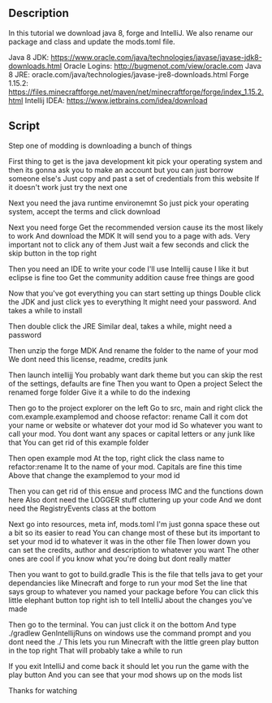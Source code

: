## Description

In this tutorial we download java 8, forge and IntelliJ. 
We also rename our package and class and update the mods.toml file. 

Java 8 JDK: https://www.oracle.com/java/technologies/javase/javase-jdk8-downloads.html
Oracle Logins: http://bugmenot.com/view/oracle.com
Java 8 JRE: oracle.com/java/technologies/javase-jre8-downloads.html
Forge 1.15.2: https://files.minecraftforge.net/maven/net/minecraftforge/forge/index_1.15.2.html
Intellij IDEA: https://www.jetbrains.com/idea/download

## Script

Step one of modding is downloading a bunch of things

First thing to get is the java development kit 
pick your operating system and then its gonna ask you to make an account 
but you can just borrow someone else's 
Just copy and past a set of credentials from this website
If it doesn't work just try the next one

Next you need the java runtime environemnt
So just pick your operating system, accept the terms and click download

Next you need forge
Get the recommended version cause its the most likely to work 
And download the MDK
It will send you to a page with ads. Very important not to click any of them
Just wait a few seconds and click the skip button in the top right

Then you need an IDE to write your code 
I'll use Intellij cause I like it but eclipse is fine too
Get the community addition cause free things are good

Now that you've got everything you can start setting up things 
Double click the JDK and just click yes to everything
It might need your password. And takes a while to install 

Then double click the JRE
Similar deal, takes a while, might need a password

Then unzip the forge MDK 
And rename the folder to the name of your mod
We dont need this license, readme, credits junk

Then launch intellijj 
You probably want dark theme but you can skip the rest of the settings, defaults are fine
Then you want to Open a project
Select the renamed forge folder
Give it a while to do the indexing 

Then go to the project explorer on the left 
Go to src, main and right click the com.example.examplemod and choose refactor: rename
Call it com dot your name or website or whatever dot your mod id
So whatever you want to call your mod. 
You dont want any spaces or capital letters or any junk like that
You can get rid of this example folder

Then open example mod
At the top, right click the class name to refactor:rename 
It to the name of your mod. Capitals are fine this time
Above that change the examplemod to your mod id

Then you can get rid of this ensue and process IMC and the functions down here
Also dont need the LOGGER stuff cluttering up your code
And we dont need the RegistryEvents class at the bottom 

Next go into resources, meta inf, mods.toml
I'm just gonna space these out a bit so its easier to read
You can change most of these but its important to set your mod id 
to whatever it was in the other file
Then lower down you can set the credits, author and description to whatever you want
The other ones are cool if you know what you're doing but dont really matter

Then you want to got to build.gradle
This is the file that tells java to get your dependancies like Minecraft and forge to run your mod 
Set the line that says group to whatever you named your package before
You can click this little elephant button top right ish to tell IntelliJ about the changes you've made

Then go to the terminal. You can just click it on the bottom 
And type ./gradlew GenIntellijRuns on windows use the command prompt and you dont need the ./
This lets you run Minecraft with the little green play button in the top right
That will probably take a while to run

If you exit IntelliJ and come back it should let you run the game with the play button
And you can see that your mod shows up on the mods list

Thanks for watching